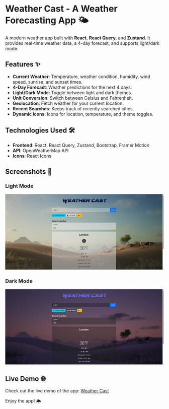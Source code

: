 # Weather Cast - A Weather Forecasting App 🌤️

A modern weather app built with **React**, **React Query**, and **Zustand**. It provides real-time weather data, a 4-day forecast, and supports light/dark mode.


## Features ✨

- **Current Weather**: Temperature, weather condition, humidity, wind speed, sunrise, and sunset times.
- **4-Day Forecast**: Weather predictions for the next 4 days.
- **Light/Dark Mode**: Toggle between light and dark themes.
- **Unit Conversion**: Switch between Celsius and Fahrenheit.
- **Geolocation**: Fetch weather for your current location.
- **Recent Searches**: Keeps track of recently searched cities.
- **Dynamic Icons**: Icons for location, temperature, and theme toggles.


## Technologies Used 🛠️

- **Frontend**: React, React Query, Zustand, Bootstrap, Framer Motion
- **API**: OpenWeatherMap API
- **Icons**: React Icons


## Screenshots 📸

### Light Mode
![Light Mode Screenshot](src/images/day-ss.png)

### Dark Mode
![Dark Mode Screenshot](src/images/night-ss.png)


## Live Demo 🌐

Check out the live demo of the app: [Weather Cast](https://weathercast.netlify.app)


Enjoy the app! 🌦️